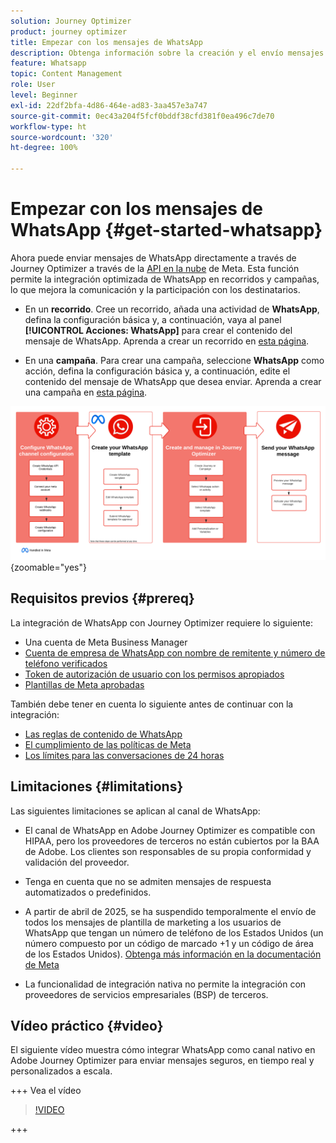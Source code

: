 ```yaml
---
solution: Journey Optimizer
product: journey optimizer
title: Empezar con los mensajes de WhatsApp
description: Obtenga información sobre la creación y el envío mensajes de WhatsApp en Journey Optimizer
feature: Whatsapp
topic: Content Management
role: User
level: Beginner
exl-id: 22df2bfa-4d86-464e-ad83-3aa457e3a747
source-git-commit: 0ec43a204f5fcf0bddf38cfd381f0ea496c7de70
workflow-type: ht
source-wordcount: '320'
ht-degree: 100%

---
```


# Empezar con los mensajes de WhatsApp {#get-started-whatsapp}

Ahora puede enviar mensajes de WhatsApp directamente a través de Journey Optimizer a través de la [API en la nube](https://developers.facebook.com/docs/whatsapp/cloud-api/) de Meta. Esta función permite la integración optimizada de WhatsApp en recorridos y campañas, lo que mejora la comunicación y la participación con los destinatarios.

* En un **recorrido**. Cree un recorrido, añada una actividad de **WhatsApp**, defina la configuración básica y, a continuación, vaya al panel **[!UICONTROL Acciones: WhatsApp]** para crear el contenido del mensaje de WhatsApp. Aprenda a crear un recorrido en [esta página](../building-journeys/journey-gs.md).

* En una **campaña**. Para crear una campaña, seleccione **WhatsApp** como acción, defina la configuración básica y, a continuación, edite el contenido del mensaje de WhatsApp que desea enviar. Aprenda a crear una campaña en [esta página](../campaigns/create-campaign.md#configure).

![](assets/do-not-localize/whatsapp-beta.png){zoomable="yes"}

## Requisitos previos  {#prereq}

La integración de WhatsApp con Journey Optimizer requiere lo siguiente:

* Una cuenta de Meta Business Manager
* [Cuenta de empresa de WhatsApp con nombre de remitente y número de teléfono verificados](https://developers.facebook.com/docs/whatsapp/overview/business-accounts/)
* [Token de autorización de usuario con los permisos apropiados](https://developers.facebook.com/blog/post/2022/12/05/auth-tokens/)
* [Plantillas de Meta aprobadas](https://developers.facebook.com/docs/whatsapp/message-templates/guidelines/)

También debe tener en cuenta lo siguiente antes de continuar con la integración:

* [Las reglas de contenido de WhatsApp](https://www.whatsapp.com/legal/messaging-guidelines)
* [El cumplimiento de las políticas de Meta](https://www.whatsapp.com/legal)
* [Los límites para las conversaciones de 24 horas](https://developers.facebook.com/docs/whatsapp/messaging-limits/)

## Limitaciones {#limitations}

Las siguientes limitaciones se aplican al canal de WhatsApp:

* El canal de WhatsApp en Adobe Journey Optimizer es compatible con HIPAA, pero los proveedores de terceros no están cubiertos por la BAA de Adobe. Los clientes son responsables de su propia conformidad y validación del proveedor.

* Tenga en cuenta que no se admiten mensajes de respuesta automatizados o predefinidos.

* A partir de abril de 2025, se ha suspendido temporalmente el envío de todos los mensajes de plantilla de marketing a los usuarios de WhatsApp que tengan un número de teléfono de los Estados Unidos (un número compuesto por un código de marcado +1 y un código de área de los Estados Unidos). [Obtenga más información en la documentación de Meta](https://developers.facebook.com/docs/whatsapp/cloud-api/guides/send-message-templates#per-user-marketing-template-message-limits)

* La funcionalidad de integración nativa no permite la integración con proveedores de servicios empresariales (BSP) de terceros.

## Vídeo práctico {#video}

El siguiente vídeo muestra cómo integrar WhatsApp como canal nativo en Adobe Journey Optimizer para enviar mensajes seguros, en tiempo real y personalizados a escala.

+++ Vea el vídeo

>[!VIDEO](https://video.tv.adobe.com/v/3470247?captions=spa&learn=on)

+++

